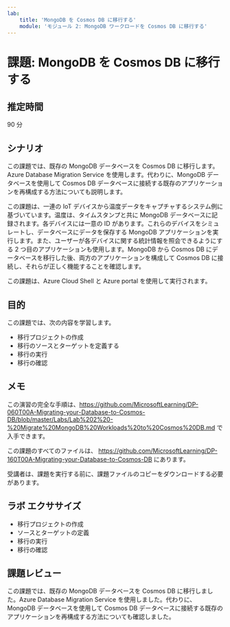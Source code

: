 ```yaml
---
lab:
    title: 'MongoDB を Cosmos DB に移行する'
    module: 'モジュール 2: MongoDB ワークロードを Cosmos DB に移行する'
---
```


# 課題: MongoDB を Cosmos DB に移行する

## 推定時間

90 分

## シナリオ

この課題では、既存の MongoDB データベースを Cosmos DB に移行します。Azure Database Migration Service を使用します。代わりに、MongoDB データベースを使用して Cosmos DB データベースに接続する既存のアプリケーションを再構成する方法についても説明します。

この課題は、一連の IoT デバイスから温度データをキャプチャするシステム例に基づいています。温度は、タイムスタンプと共に MongoDB データベースに記録されます。各デバイスには一意の ID があります。これらのデバイスをシミュレートし、データベースにデータを保存する MongoDB アプリケーションを実行します。また、ユーザーが各デバイスに関する統計情報を照会できるようにする 2 つ目のアプリケーションも使用します。MongoDB から Cosmos DB にデータベースを移行した後、両方のアプリケーションを構成して Cosmos DB に接続し、それらが正しく機能することを確認します。

この課題は、Azure Cloud Shell と Azure portal を使用して実行されます。

## 目的

この課題では、次の内容を学習します。

* 移行プロジェクトの作成
* 移行のソースとターゲットを定義する
* 移行の実行
* 移行の確認

## メモ

この演習の完全な手順は、https://github.com/MicrosoftLearning/DP-060T00A-Migrating-your-Database-to-Cosmos-DB/blob/master/Labs/Lab%202%20-%20Migrate%20MongoDB%20Workloads%20to%20Cosmos%20DB.md で入手できます。

この課題のすべてのファイルは、 https://github.com/MicrosoftLearning/DP-160T00A-Migrating-your-Database-to-Cosmos-DB にあります。

受講者は、課題を実行する前に、課題ファイルのコピーをダウンロードする必要があります。

## ラボ エクササイズ

* 移行プロジェクトの作成
* ソースとターゲットの定義
* 移行の実行
* 移行の確認

## 課題レビュー

この課題では、既存の MongoDB データベースを Cosmos DB に移行しました。Azure Database Migration Service を使用しました。代わりに、MongoDB データベースを使用して Cosmos DB データベースに接続する既存のアプリケーションを再構成する方法についても確認しました。
